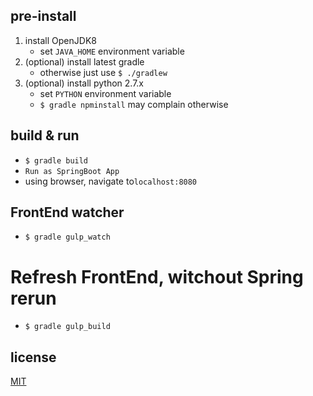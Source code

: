 
## pre-install

1. install OpenJDK8
    - set `JAVA_HOME` environment variable
1. (optional) install latest gradle
    - otherwise just use `$ ./gradlew`
1. (optional) install python 2.7.x
    - set `PYTHON` environment variable
    - `$ gradle npminstall` may complain otherwise


## build & run

* `$ gradle build`
* `Run as SpringBoot App`
* using browser, navigate to`localhost:8080`

## FrontEnd watcher

* `$ gradle gulp_watch`

# Refresh FrontEnd, witchout Spring rerun

* `$ gradle gulp_build`


## license
[MIT](/LICENSE)

